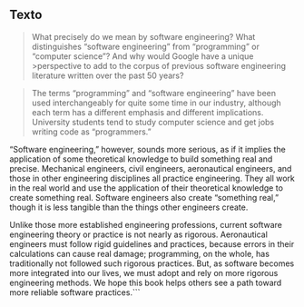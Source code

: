 
## Texto

>What precisely do we mean by software engineering? What distinguishes “software engineering” from “programming” or “computer science”? And why would Google have a unique >perspective to add to the corpus of previous software engineering literature written over the past 50 years?

>The terms “programming” and “software engineering” have been used
interchangeably for quite some time in our industry, although 
each term has a different emphasis and different implications. 
University students tend to study computer science and get jobs 
writing code as “programmers.”

“Software engineering,” however, sounds more serious, as if it 
implies the application of some theoretical knowledge to build 
something real and precise. Mechanical engineers, civil engineers, 
aeronautical engineers, and those in other engineering disciplines
all practice engineering. They all work in the real world and use
the application of their theoretical knowledge to create something 
real. Software engineers also create “something real,” though it
is less tangible than the things other engineers create.

Unlike those more established engineering professions, current 
software engineering theory or practice is not nearly as rigorous.
Aeronautical engineers must follow rigid guidelines and 
practices, because errors in their calculations can cause real 
damage; programming, on the whole, has traditionally not followed 
such rigorous practices. But, as software becomes more integrated 
into our lives, we must adopt and rely on more rigorous 
engineering methods. We hope this book helps others see a path 
toward more reliable software practices.```

